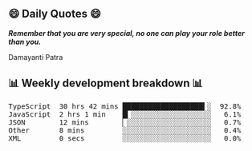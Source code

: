 ## 😄 Daily Quotes 😄

_**Remember that you are very special, no one can play your role better than you.**_

Damayanti Patra



## 📊 Weekly development breakdown 📊

<pre>TypeScript  30 hrs 42 mins ███████████████████▍░  92.8%
JavaScript  2 hrs 1 min    █▎░░░░░░░░░░░░░░░░░░░   6.1%
JSON        12 mins        ▏░░░░░░░░░░░░░░░░░░░░   0.7%
Other       8 mins         ░░░░░░░░░░░░░░░░░░░░░   0.4%
XML         0 secs         ░░░░░░░░░░░░░░░░░░░░░   0.0%</pre>